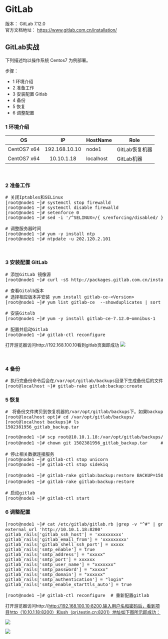 # GitLab #
版本： GitLab 7.12.0   <br />
官方文档地址： https://www.gitlab.com.cn/installation/


## GitLab实战 ##

下列描述均以操作系统 Centos7 为例部署。

步骤：

- 1 环境介绍
- 2 准备工作
- 3 安装配置 Gitlab
- 4 备份
- 5 恢复
- 6 调整配置


### 1 环境介绍 ###

| OS            | IP            | HostName      | Role |
| ------------- |:-------------:| ------------- | -------- |
| CentOS7 x64   | 192.168.10.10   | node1         | GitLab恢复机器 |
| CentOS7 x64   | 10.10.1.18   | localhost         | GitLab机器 |

<br />

### 2 准备工作 ###

<pre>
# 关闭Iptables和SELinux
[root@node1 ~]# systemctl stop firewalld
[root@node1 ~]# systemctl disable firewalld
[root@node1 ~]# setenforce 0
[root@node1 ~]# sed -i '/^SELINUX=/{ s/enforcing/disabled/ }' /etc/selinux/config

# 调整服务器时间
[root@node1 ~]# yum -y install ntp
[root@node1 ~]# ntpdate -u 202.120.2.101
</pre>

<br />

### 3 安装配置 GitLab ###

<pre>
# 添加GitLab 镜像源
[root@node1 ~]# curl -sS http://packages.gitlab.com.cn/install/gitlab-ce/script.rpm.sh | sudo bash

# 查看Gitalb版本
# 选择相应版本并安装 yum install gitlab-ce-&lt;Version&gt;
[root@node1 ~]# yum list gitlab-ce  --showduplicates | sort -r

# 安装Gitalb
[root@node1 ~]# yum -y install gitlab-ce-7.12.0~omnibus-1

# 配置并启动Gitlab
[root@node1 ~]# gitlab-ctl reconfigure
</pre>

打开游览器访问http://192.168.100.10看到gitlab页面即成功
![](http://i.imgur.com/B9MQug4.png)

<br />

### 4 备份 ###
<pre>
# 执行完备份命令后会在/var/opt/gitlab/backups目录下生成备份后的文件
[root@localhost ~]# gitlab-rake gitlab:backup:create
</pre>


### 5 恢复 ###

<pre>
#　将备份文件拷贝到恢复机器的/var/opt/gitlab/backups下。如果backups目录下有多个备份文件，需要指定备份文件，如下所示。(备份和恢复的gitlab版本需保持一致)。
[root@localhost opt]# cd /var/opt/gitlab/backups/
[root@localhost backups]# ls
1502381956_gitlab_backup.tar

[root@node1 ~]# scp root@10.10.1.18:/var/opt/gitlab/backups/1502381956_gitlab_backup.tar /var/opt/gitlab/backups/
[root@node1 ~]# chown git 1502381956_gitlab_backup.tar     # 设置权限

# 停止相关数据连接服务
[root@node1 ~]# gitlab-ctl stop unicorn         
[root@node1 ~]# gitlab-ctl stop sidekiq

[root@node1 ~]# gitlab-rake gitlab:backup:restore BACKUP=1502381956　　#　从备份的1502381956文件恢复
[root@node1 ~]# gitlab-rake gitlab:backup:restore　　　　　　　　　　　　#　backups目录下只有一个备份文件时使用

# 启动gitlab
[root@node1 ~]# gitlab-ctl start
</pre>

### 6 调整配置 ###
<pre>
[root@node1 ~]# cat /etc/gitlab/gitlab.rb |grep -v "^#" | grep -v "^$"   # 修改如下参数的值,请安实际情况填写
external_url 'http://10.10.1.18:8200'
gitlab_rails['gitlab_ssh_host'] = 'xxxxxxxxx'
gitlab_rails['gitlab_email_from'] = 'xxxxxxxxx'
gitlab_rails['gitlab_shell_ssh_port'] = xxxxx
gitlab_rails['smtp_enable'] = true
gitlab_rails['smtp_address'] = "xxxxx"
gitlab_rails['smtp_port'] = xxxxxx
gitlab_rails['smtp_user_name'] = "xxxxxxx"
gitlab_rails['smtp_password'] = "xxxxx"
gitlab_rails['smtp_domain'] = "xxxxxx"
gitlab_rails['smtp_authentication'] = "login"
gitlab_rails['smtp_enable_starttls_auto'] = true

[root@node1 ~]# gitlab-ctl reconfigure  # 重新配置gitlab
</pre>

打开游览器访问http://http://192.168.100.10:8200,输入用户名和密码后，看到项目http（10.10.1.18:8200）和ssh（prj.testin.cn:8201）地址如下图所示即成功：

![](http://i.imgur.com/IrdaaSt.png)

![](http://i.imgur.com/Hf0mIS6.png)
